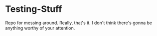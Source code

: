 # Testing-Stuff
Repo for messing around.
Really, that's it. I don't think there's gonna be anything worthy of your attention.
